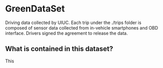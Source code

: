 # GreenDataSet

Driving data collected by UIUC. Each trip under the ./trips folder is composed of sensor data collected from in-vehicle smartphones and OBD interface. Drivers signed the agreement to release the data. 

## What is contained in this dataset?

This